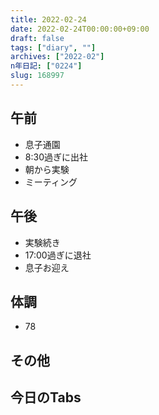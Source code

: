 ```yaml
---
title: 2022-02-24
date: 2022-02-24T00:00:00+09:00
draft: false
tags: ["diary", ""]
archives: ["2022-02"]
n年日記: ["0224"]
slug: 168997
---
```

## 午前
- 息子通園
- 8:30過ぎに出社
- 朝から実験
- ミーティング
## 午後
- 実験続き
- 17:00過ぎに退社
- 息子お迎え
## 体調
- 78
## その他
## 今日のTabs